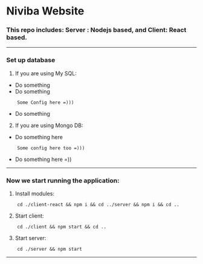 # Niviba Website

### This repo includes: Server : Nodejs based, and Client: React based.
-----------------

### Set up database

1. If you are using My SQL:
- Do something
- Do something
```
    Some Config here =)))
```
- Do something

2. If you are using Mongo DB:
- Do something here
 
```
    Some config here too =)))
```
- Do something here =))

------------------

### Now we start running the application:

1. Install modules:
```
    cd ./client-react && npm i && cd ../server && npm i && cd ..
```

2. Start client:
```
    cd ./client && npm start && cd ..
```

3. Start server:
```
    cd ./server && npm start
```
-------------------
